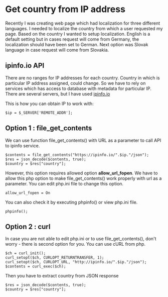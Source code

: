 # Get country from IP address
Recently I was creating web page which had localization for three different languages. I needed to localize the country from which a user requested my page. Based on the country I wanted to setup localization. English is a default setting but in cases request will come from Germany, the localization should have been set to German. Next option was Slovak language in case request will come from Slovakia.
  
## ipinfo.io API
There are no ranges for IP addresses for each country. Country in which is particular IP address assigned, could change. So we have to rely on services which has access to database with metadata for particular IP. There are several servers, but I have used [ipinfo.io](ipinfo.io)

This is how you can obtain IP to work with:
```
$ip = $_SERVER['REMOTE_ADDR'];
```
## Option 1 : file_get_contents
We can use function file_get_contents() with URL as a parameter to call API to ipinfo service.
```
$contents = file_get_contents("https://ipinfo.io/".$ip."/json");
$res = json_decode($contents, true);
$country = $res["country"];
```
However, this option requires allowed option **allow_url_fopen**. We have to allow this php option to make file_get_contents() work properly with url as a parameter. You can edit php.ini file to change this option.
```
allow_url_fopen = On
```

You can also check it by executing phpinfo() or view php.ini file. 
```
phpinfo();
```

## Option 2 : curl
In case you are not able to edit php.ini or to use file_get_contents(), don't worry - there is second option for you. You can use cURL from php.
```
$ch = curl_init();
curl_setopt($ch, CURLOPT_RETURNTRANSFER, 1);
curl_setopt($ch, CURLOPT_URL, "http://ipinfo.io/".$ip."/json");
$contents = curl_exec($ch);

```
Then you have to extract country from JSON response
```
$res = json_decode($contents, true);
$country = $res["country"];
```



